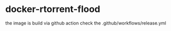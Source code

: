 # docker-rtorrent-flood

the image is build via github action check the .github/workflows/release.yml
